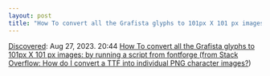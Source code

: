 ```yaml
---
layout: post
title: "How To convert all the Grafista glyphs to 101px X 101 px images: by running a script from fontforge (from Stack Overflow: How do I convert a TTF into individual PNG character images?"
---
```

[Discovered](http://rolandtanglao.com/2020/07/29/p1-blogthis-checkvist-list-links-to-blog/): Aug 27, 2023. 20:44 [How To convert all the Grafista glyphs to 101px X 101 px images: by running a script from fontforge (from Stack Overflow: How do I convert a TTF into individual PNG character images?](https://superuser.com/questions/1337567/how-do-i-convert-a-ttf-into-individual-png-character-images))
